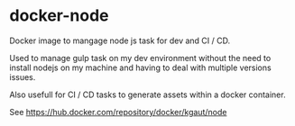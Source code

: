 # docker-node
Docker image to mangage node js task for dev and CI / CD.

Used to manage gulp task on my dev environment without the need to install nodejs on my machine and having to deal with multiple versions issues.

Also usefull for CI / CD tasks to generate assets within a docker container.

See https://hub.docker.com/repository/docker/kgaut/node